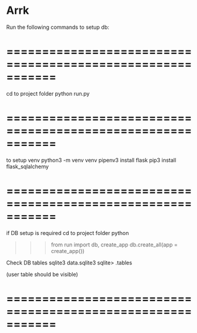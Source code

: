 # Arrk

Run the following commands to setup db:

===========================================================
===========================================================

cd to project folder
python run.py

===========================================================
===========================================================
to setup venv
python3 -m venv venv
pipenv3 install flask
pip3 install flask_sqlalchemy

===========================================================
===========================================================

if DB setup is required
cd to project folder
python
>>> from run import db, create_app
>>> db.create_all(app = create_app())

Check DB tables
sqlite3 data.sqlite3
sqlite> .tables

(user table should be visible)

===========================================================
===========================================================
